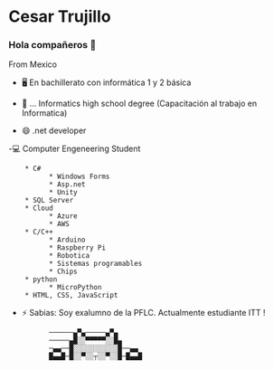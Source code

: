 # Cesar Trujillo

### Hola compañeros 👋

From Mexico 

- 🖥 En bachillerato con informática 1 y 2 básica

- 📲 ... Informatics high school degree (Capacitación al trabajo en Informatica)

- 😄 .net developer

-💻 Computer Engeneering Student

        * C#
              * Windows Forms
              * Asp.net
              * Unity
        * SQL Server
        * Cloud
              * Azure 
              * AWS
        * C/C++
              * Arduino
              * Raspberry Pi
              * Robotica
              * Sistemas programables
              * Chips
        * python
              * MicroPython
        * HTML, CSS, JavaScript

- ⚡ Sabias: Soy exalumno de la PFLC. Actualmente estudiante ITT !

```
          ──────▄▀▄─────▄▀▄
          ─────▄█░░▀▀▀▀▀░░█▄
          ─▄▄──█░░░░░░░░░░░█──▄▄
          █▄▄█─█░░▀░░┬░░▀░░█─█▄▄█
```
